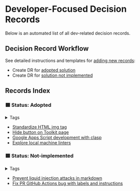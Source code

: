 # Developer-Focused Decision Records

Below is an automated list of all dev-related decision records.

## Decision Record Workflow

See detailed instructions and templates for [adding new records](add-new-record.md):

- Create DR for [adopted solution](add-new-record.md#adopted)
- Create DR for [solution not implemented](add-new-record.md#not-implemented)

## Records Index

### :green_square: Status: Adopted

<!-- TAGS='role: dev', 'adopted' BEGIN -->
<details class="md-tag-details"><summary class="md-tag-summary">Tags</summary>
<p><a href="../../tags/#role-dev" class="md-tag">role: dev</a> <a href="../../tags/#adopted" class="md-tag">adopted</a></p></details>

- [Standardize HTML img tag](adopted/standardize-html-img-tag.md)
- [Hide button on Toolkit page](adopted/hide-button-on-toolkit-page.md)
- [Google Apps Script development with clasp](adopted/google-apps-script-development-with-clasp.md)
- [Explore local machine linters](adopted/explore-local-machine-linters.md)
<!-- TAGS END -->

### :red_square: Status: Not-implemented

<!-- TAGS='role: dev', 'not implemented' BEGIN -->
<details class="md-tag-details"><summary class="md-tag-summary">Tags</summary>
<p><a href="../../tags/#role-dev" class="md-tag">role: dev</a> <a href="../../tags/#not-implemented" class="md-tag">not implemented</a></p></details>

- [Prevent liquid injection attacks in markdown](not-implemented/prevent-liquid-injection-attacks-in-markdown.md)
- [Fix PR GitHub Actions bug with labels and instructions](not-implemented/fix-pr-github-actions-bug-with-labels-and-instructions.md)
<!-- TAGS END -->
